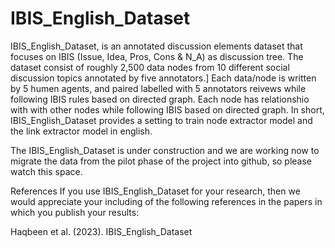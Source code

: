 # IBIS_English_Dataset
IBIS_English_Dataset, is an annotated discussion elements dataset that focuses on IBIS (Issue, Idea, Pros, Cons &amp; N_A) as discussion tree. The dataset consist of roughly 2,500 data nodes from 10 different social discussion topics annotated by five annotators.]
Each data/node is written by 5 humen agents, and paired labelled with 5 annotators reivews while following IBIS rules based on directed graph.
Each node has relationshio with with other nodes while following IBIS based on directed graph.
In short, IBIS_English_Dataset provides a setting to train node extractor model and the link extractor model in english.

The IBIS_English_Dataset is under construction and we are working now to migrate the data from the pilot phase of the project into github, so please watch this space.

References
If you use IBIS_English_Dataset for your research, then we would appreciate your including of the following references in the papers in which you publish your results:

Haqbeen et al. (2023). IBIS_English_Dataset
